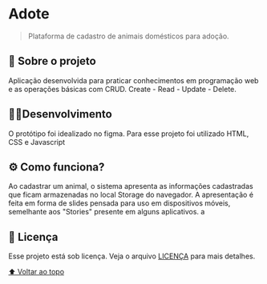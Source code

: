 # Adote

> Plataforma de cadastro de animais domésticos para adoção.

## 📑 Sobre o projeto

Aplicação desenvolvida para praticar conhecimentos em programação web e as operações básicas com CRUD.
Create - Read - Update - Delete.

## 👩‍💻Desenvolvimento

O protótipo foi idealizado no figma.
Para esse projeto foi utilizado HTML, CSS e Javascript

## ⚙ Como funciona? 
Ao cadastrar um animal, o sistema apresenta as informações cadastradas que ficam armazenadas no local Storage do navegador.
A apresentação é feita em forma de slides pensada  para uso em dispositivos móveis, semelhante aos "Stories" presente em alguns aplicativos.
a
## 📝 Licença

Esse projeto está sob licença. Veja o arquivo [LICENÇA](LICENSE.md) para mais detalhes.

[⬆ Voltar ao topo](#nome-do-projeto)<br>


